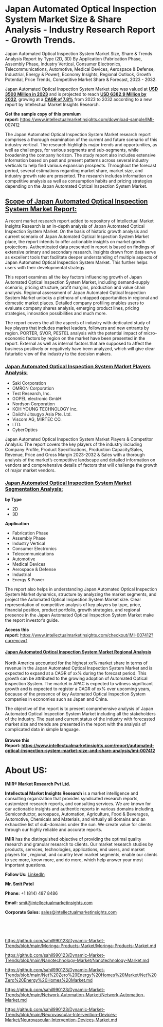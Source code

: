 <h1>Japan Automated Optical Inspection System Market Size &amp; Share Analysis - Industry Research Report - Growth Trends.</h1>
<p>Japan Automated Optical Inspection System Market Size, Share &amp; Trends Analysis Report by Type (2D, 3D) By Application (Fabrication Phase, Assembly Phase, Industry Vertical, Consumer Electronics, Telecommunications, Automotive, Medical Devices, Aerospace &amp; Defense, Industrial, Energy &amp; Power), Economy Insights, Regional Outlook, Growth Potential, Price Trends, Competitive Market Share &amp; Forecast, 2023 - 2032.</p>
<p>Japan Automated Optical Inspection System Market size was valued at&nbsp;<strong><u>USD 3500 Million in 2023</u></strong>&nbsp;and is projected to reach&nbsp;<strong><u>USD 6382.9 Million by 2032</u></strong>, growing at a&nbsp;<strong><u>CAGR of 7.8%</u></strong>&nbsp;from 2023 to 2032 according to a new report by Intellectual Market Insights Research.</p>
<p>𝐆𝐞𝐭 𝐭𝐡𝐞 𝐬𝐚𝐦𝐩𝐥𝐞 𝐜𝐨𝐩𝐲 𝐨𝐟 𝐭𝐡𝐢𝐬 𝐩𝐫𝐞𝐦𝐢𝐮𝐦 𝐫𝐞𝐩𝐨𝐫𝐭:&nbsp;<a href="https://www.intellectualmarketinsights.com/download-sample/IMI-007412">https://www.intellectualmarketinsights.com/download-sample/IMI-007412</a>&nbsp;</p>
<p>The Japan Automated Optical Inspection System Market research report comprises a thorough examination of the current and future scenario of this industry vertical. The research highlights major trends and opportunities, as well as challenges, for various segments and sub-segments, while broadening the company horizon. The study report also includes extensive information based on past and present patterns across several industry verticals to help find various expansion prospects. Throughout the forecast period, several estimations regarding market share, market size, and industry growth rate are presented. The research includes information on competitive analysis as well as consumption habits and pricing strategies depending on the Japan Automated Optical Inspection System Market.</p>
<h2><strong><u>Scope of Japan Automated Optical Inspection System Market Report:</u></strong></h2>
<p>A recent market research report added to repository of Intellectual Market Insights Research is an in-depth analysis of Japan Automated Optical Inspection System Market. On the basis of historic growth analysis and current scenario of Japan Automated Optical Inspection System Market place, the report intends to offer actionable insights on market growth projections. Authenticated data presented in report is based on findings of extensive primary and secondary research. Insights drawn from data serve as excellent tools that facilitate deeper understanding of multiple aspects of Japan Automated Optical Inspection System Market. This further helps users with their developmental strategy.</p>
<p>This report examines all the key factors influencing growth of Japan Automated Optical Inspection System Market, including demand-supply scenario, pricing structure, profit margins, production and value chain analysis. Regional assessment of Japan Automated Optical Inspection System Market unlocks a plethora of untapped opportunities in regional and domestic market places. Detailed company profiling enables users to evaluate company shares analysis, emerging product lines, pricing strategies, innovation possibilities and much more.</p>
<p>The report covers the all the aspects of industry with dedicated study of key players that includes market leaders, followers and new entrants by region. PORTER, SVOR, PESTEL analysis with the potential impact of micro-economic factors by region on the market have been presented in the report. External as well as internal factors that are supposed to affect the business positively or negatively have been analyzed, which will give clear futuristic view of the industry to the decision makers.</p>
<h3><strong><u>Japan Automated Optical Inspection System Market Players Analysis:</u></strong></h3>
<ul>
<li>Saki Corporation</li>
<li>OMRON Corporation</li>
<li>Test Research, Inc.</li>
<li>GOPEL electronic GmbH</li>
<li>Nordson Corporation</li>
<li>KOH YOUNG TECHNOLOGY Inc.</li>
<li>Daiichi Jitsugyo Asia Pte. Ltd.</li>
<li>Viscom AG, MIRTEC CO.</li>
<li>LTD.</li>
<li>CyberOptics</li>
</ul>
<p>Japan Automated Optical Inspection System Market Players &amp; Competitor Analysis: The report covers the key players of the industry including Company Profile, Product Specifications, Production Capacity/Sales, Revenue, Price and Gross Margin 2023-2032 &amp; Sales with a thorough analysis of the market&rsquo;s competitive landscape and detailed information on vendors and comprehensive details of factors that will challenge the growth of major market vendors.</p>
<h3><strong><u>Japan Automated Optical Inspection System Market Segmentation Analysis:</u></strong></h3>
<p><strong>by Type</strong></p>
<ul>
<li>2D</li>
<li>3D</li>
</ul>
<p><strong>Application</strong></p>
<ul>
<li>Fabrication Phase</li>
<li>Assembly Phase</li>
<li>Industry Vertical</li>
<li>Consumer Electronics</li>
<li>Telecommunications</li>
<li>Automotive</li>
<li>Medical Devices</li>
<li>Aerospace &amp; Defense</li>
<li>Industrial</li>
<li>Energy &amp; Power</li>
</ul>
<p>The report also helps in understanding Japan Automated Optical Inspection System Market dynamics, structure by analyzing the market segments, and project the Automated Optical Inspection System&nbsp;Market size. Clear representation of competitive analysis of key players by type, price, financial position, product portfolio, growth strategies, and regional presence in the Japan Automated Optical Inspection System Market make the report investor&rsquo;s guide.</p>
<p>𝐀𝐜𝐜𝐞𝐬𝐬 𝐭𝐡𝐢𝐬 𝐫𝐞𝐩𝐨𝐫𝐭:&nbsp;<a href="https://www.intellectualmarketinsights.com/checkout/IMI-007412?currency=1">https://www.intellectualmarketinsights.com/checkout/IMI-007412?currency=1</a>&nbsp;</p>
<h4><strong><u> Japan Automated Optical Inspection System Market Regional Analysis</u></strong></h4>
<p>North America accounted for the highest xx% market share in terms of revenue in the Japan Automated Optical Inspection System Market and is expected to expand at a CAGR of xx% during the forecast period. This growth can be attributed to the growing adoption of Automated Optical Inspection System. The market in APAC is expected to witness significant growth and is expected to register a CAGR of xx% over upcoming years, because of the presence of key Automated Optical Inspection System companies in economies such as Japan and China.</p>
<p>The objective of the report is to present comprehensive analysis of Japan Automated Optical Inspection System Market including all the stakeholders of the industry. The past and current status of the industry with forecasted market size and trends are presented in the report with the analysis of complicated data in simple language.</p>
<h4><strong>Browse this Report:&nbsp;<a href="https://www.intellectualmarketinsights.com/report/automated-optical-inspection-system-market-size-and-share-analysis/imi-007412">https://www.intellectualmarketinsights.com/report/automated-optical-inspection-system-market-size-and-share-analysis/imi-007412</a>&nbsp;</strong></h4>
<h1>About US:</h1>
<p><strong>IMIR&reg; Market Research Pvt Ltd.</strong></p>
<p><strong>Intellectual Market Insights Research</strong> is a market intelligence and consulting organization that provides syndicated research reports, customized research reports, and consulting services. We are known for our actionable insights and authentic reports in various domains including, Semiconductor, aerospace, Automation, Agriculture, Food &amp; Beverages, Automotive, Chemicals and Materials, and virtually all domains and an exhaustive list of sub-domains under the sun. We create value for clients through our highly reliable and accurate reports.</p>
<p><strong>IMIR</strong> has the distinguished objective of providing the optimal quality research and granular research to clients. Our market research studies by products, services, technologies, applications, end users, and market players for , regional, and country level market segments, enable our clients to see more, know more, and do more, which help answer your most important questions.</p>
<p><strong>Follow Us:</strong> <a href="https://www.linkedin.com/company/imir-marketresearch/">LinkedIn</a></p>
<p><strong>Mr. Smit Patel</strong></p>
<p><strong>Phone:</strong> +1 (814) 487 8486</p>
<p><strong>Email:</strong> <a href="mailto:smit@intellectualmarketinsights.com">smit@intellectualmarketinsights.com</a></p>
<p><strong>Corporate Sales:</strong> <a href="mailto:sales@intellectualmarketinsights.com">sales@intellectualmarketinsights.com</a></p>
<p>&nbsp;</p>
<p>&nbsp;</p>
<p><span data-sheets-root="1"><a class="in-cell-link" href="https://github.com/sahil990123/Dynamic-Market-Trends/blob/main/Moringa-Products-Market/Moringa-Products-Market.md" target="_blank">https://github.com/sahil990123/Dynamic-Market-Trends/blob/main/Moringa-Products-Market/Moringa-Products-Market.md</a>&nbsp;</span></p>
<p><span data-sheets-root="1"><a class="in-cell-link" href="https://github.com/sahil990123/Dynamic-Market-Trends/blob/main/Nanotechnology-Market/Nanotechnology-Market.md" target="_blank">https://github.com/sahil990123/Dynamic-Market-Trends/blob/main/Nanotechnology-Market/Nanotechnology-Market.md</a>&nbsp;</span></p>
<p><span data-sheets-root="1"><a class="in-cell-link" href="https://github.com/sahil990123/Dynamic-Market-Trends/blob/main/Net%20Zero%20Energy%20Homes%20Market/Net%20Zero%20Energy%20Homes%20Market.md" target="_blank">https://github.com/sahil990123/Dynamic-Market-Trends/blob/main/Net%20Zero%20Energy%20Homes%20Market/Net%20Zero%20Energy%20Homes%20Market.md</a>&nbsp;</span></p>
<p><span data-sheets-root="1"><a class="in-cell-link" href="https://github.com/sahil990123/Dynamic-Market-Trends/blob/main/Network-Automation-Market/Network-Automation-Market.md" target="_blank">https://github.com/sahil990123/Dynamic-Market-Trends/blob/main/Network-Automation-Market/Network-Automation-Market.md</a>&nbsp;</span></p>
<p><span data-sheets-root="1"><a class="in-cell-link" href="https://github.com/sahil990123/Dynamic-Market-Trends/blob/main/Neurovascular-Intervention-Devices-Market/Neurovascular-Intervention-Devices-Market.md" target="_blank">https://github.com/sahil990123/Dynamic-Market-Trends/blob/main/Neurovascular-Intervention-Devices-Market/Neurovascular-Intervention-Devices-Market.md</a>&nbsp;</span></p>
<p>&nbsp;</p>
